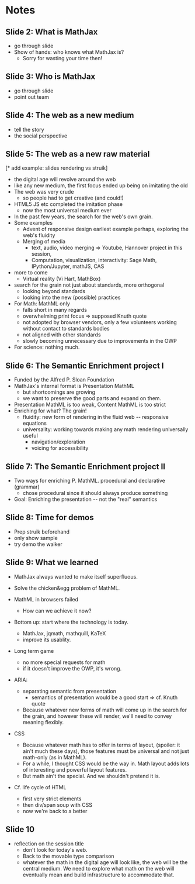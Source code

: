 # Notes


## Slide 2: What is MathJax

* go through slide
* Show of hands: who knows what MathJax is?
  * Sorry for wasting your time then!

## Slide 3: Who is MathJax

* go through slide
* point out team

## Slide 4: The web as a new medium

* tell the story
* the social perspective

## Slide 5: The web as a new raw material

[* add example: slides rendering vs struik]

* the digital age will revolve around the web
* like any new medium, the first focus ended up being on imitating the old
* The web was very crude
  * so people had to get creative (and could!)
* HTML5 JS etc completed the imitation phase
  * now the most universal medium ever
* In the past few years, the search for the web's own grain.
* Some examples
  * Advent of responsive design earliest example perhaps, exploring the web's fluidity
  * Merging of media
    * text, audio, video merging => Youtube, Hannover project in this session,
    * Computation, visualization, interactivity: Sage Math, IPython/Jupyter, mathJS, CAS
* more to come
  * Virtual reality (Vi Hart, MathBox)
* search for the grain not just about standards, more orthogonal
  * looking beyond standards
  * looking into the new (possible) practices
* For Math: MathML only
  * falls short in many regards
  * overwhelming print focus => supposed Knuth quote
  * not adopted by browser vendors, only a few volunteers working without contact to standards bodies
  * not aligned with other standards
  * slowly becoming unnecessary due to improvements in the OWP
* For science: nothing much.

## Slide 6: The Semantic Enrichment project I

* Funded by the Alfred P. Sloan Foundation
* MathJax's internal format is Presentation MathML
  * but shortcomings are growing
  * we want to preserve the good parts and expand on them.
* Presentation MathML is too weak, Content MathML is too strict
* Enriching for what? The grain!
  * fluidity: new form of rendering in the fluid web -- responsive equations
  * universality:  working towards making any math rendering universally useful
    * navigation/exploration
    * voicing for accessibility

## Slide 7: The Semantic Enrichment project II

* Two ways for enriching P. MathML. procedural and declarative (grammar)
  * chose procedural since it should always produce something
* Goal: Enriching the presentation -- not the "real" semantics


## Slide 8: Time for demos

* Prep struik beforehand
* only show sample
* try demo the walker


## Slide 9: What we learned

*  MathJax always wanted to make itself superfluous.
  * Solve the chicken&egg problem of MathML.
* MathML in browsers failed
  * How can we achieve it now?
* Bottom up: start where the technology is today.
  * MathJax, jqmath, mathquill, KaTeX
  * improve its usablity.
* Long term game
  * no more special requests for math
  * if it doesn't improve the OWP, it's wrong.
* ARIA:
  * separating semantic from presentation
    * semantics of presentation would be a good start => cf. Knuth quote
  * Because whatever new forms of math will come up in the search for the grain, and however these will render, we'll need to convey meaning flexibly.
* CSS
  * Because whatever math has to offer in terms of layout, (spoiler: it ain't much these days), those features must be universal and not just math-only (as in MathML).
  * For a while, I thought CSS would be the way in. Math layout adds lots of interesting and powerful layout features.
  * But math ain't the special. And we shouldn't pretend it is.

* Cf. life cycle of HTML
  * first very strict elements
  * then div/span soup with CSS
  * now we're back to a better

## Slide 10

* reflection on the session title
  * don't look for today's web.
  * Back to the movable type comparison
  * whatever the math in the digital age will look like, the web will be the central medium. We need to explore what math on the web will eventually mean and build infrastructure to accommodate that.
